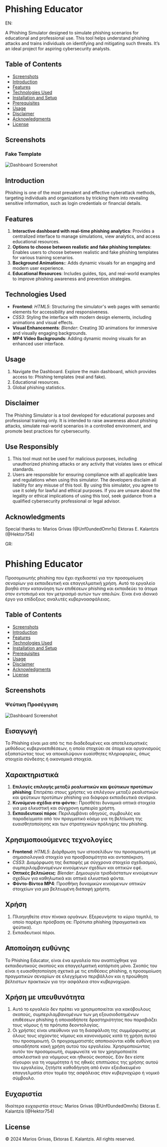 # Phishing Educator
EN:

A Phishing Simulator designed to simulate phishing scenarios for educational and professional use. This tool helps understand phishing attacks and trains individuals on identifying and mitigating such threats. It’s an ideal project for aspiring cybersecurity analysts.


## Table of Contents
- [Screenshots](#screenshots)
- [Introduction](#introduction)
- [Features](#features)
- [Technologies Used](#technologies-used)
- [Installation and Setup](#installation-and-setup)
- [Prerequisites](#prerequisites)
- [Usage](#usage)
- [Disclaimer](#disclaimer)
- [Acknowledgments](#acknowledgments)
- [License](#license)

## Screenshots
### Fake Template
![Dashboard Screenshot](src/images/fake-temp.png)

## Introduction

Phishing is one of the most prevalent and effective cyberattack methods, targeting individuals and organizations by tricking them into revealing sensitive information, such as login credentials or financial details.

## Features

1. **Interactive dashboard with real-time phishing analytics**: Provides a centralized interface to manage simulations, view analytics, and access educational resources.
2. **Options to choose between realistic and fake phishing templates**: Enables users to choose between realistic and fake phishing templates for various training scenarios.
3. **Background Animations:**: Adds dynamic visuals for an engaging and modern user experience.
4. **Educational Resources**: Includes guides, tips, and real-world examples to improve phishing awareness and prevention strategies.

## Technologies Used

- **Frontend**: *HTML5*: Structuring the simulator's web pages with semantic elements for accessibility and responsiveness.
- *CSS3*: Styling the interface with modern design elements, including animations and visual effects.
- **Visual Enhancements**: *Blender*: Creating 3D animations for immersive and visually engaging backgrounds.
- **MP4 Video Backgrounds**: Adding dynamic moving visuals for an enhanced user interface.

## Usage
1) Navigate the Dashboard. Explore the main dashboard, which provides access to:
   Phishing templates (real and fake).
2) Educational resources.
3) Global phishing statistics.

## Disclaimer

The Phishing Simulator is a tool developed for educational purposes and professional training only. It is intended to raise awareness about phishing attacks, simulate real-world scenarios in a controlled environment, and promote best practices for cybersecurity.
## Use Responsibly
1) This tool must not be used for malicious purposes, including unauthorized phishing attacks or any activity that violates laws or ethical standards.
2) Users are responsible for ensuring compliance with all applicable laws and regulations when using this simulator.
The developers disclaim all liability for any misuse of this tool. By using this simulator, you agree to use it solely for lawful and ethical purposes.
If you are unsure about the legality or ethical implications of using this tool, seek guidance from a qualified cybersecurity professional or legal advisor.

## Acknowledgments

Special thanks to:
Marios Grivas (@Unf0undedOmn1s)
Ektoras E. Kalantzis (@Hektor754)

GR:
# Phishing Educator

Προσομοιωτής phishing που έχει σχεδιαστεί για την προσομοίωση σεναρίων για εκπαιδευτική και επαγγελματική χρήση. Αυτό το εργαλείο βοηθά στην κατανόηση των επιθέσεων phishing και εκπαιδεύει τα άτομα στον εντοπισμό και τον μετριασμό αυτών των απειλών. Είναι ένα ιδανικό έργο για επίδοξους αναλυτές κυβερνοασφάλειας.


## Table of Contents
- [Screenshots](#screenshots)
- [Introduction](#introduction)
- [Features](#features)
- [Technologies Used](#technologies-used)
- [Installation and Setup](#installation-and-setup)
- [Prerequisites](#prerequisites)
- [Usage](#usage)
- [Disclaimer](#disclaimer)
- [Acknowledgments](#acknowledgments)
- [License](#license)

## Screenshots
### Ψεύτικη Προσέγγιση
![Dashboard Screenshot](src/images/fake-temp.png)

## Εισαγωγή

Το Phishing είναι μια από τις πιο διαδεδομένες και αποτελεσματικές μεθόδους κυβερνοεπιθέσεων, η οποία στοχεύει σε άτομα και οργανισμούς εξαπατώντας τους να αποκαλύψουν ευαίσθητες πληροφορίες, όπως στοιχεία σύνδεσης ή οικονομικά στοιχεία.

## Χαρακτηριστικά

1. **Επιλογές επιλογής μεταξύ ρεαλιστικών και ψεύτικων προτύπων phishing**: Επιτρέπει στους χρήστες να επιλέγουν μεταξύ ρεαλιστικών και ψεύτικων προτύπων phishing για διάφορα εκπαιδευτικά σενάρια.
2. **Κινούμενο σχέδια στο φόντο:**: Προσθέτει δυναμικά οπτικά στοιχεία για μια ελκυστική και σύγχρονη εμπειρία χρήστη.
3. **Εκπαιδευτικοί πόροι**: Περιλαμβάνει οδηγούς, συμβουλές και παραδείγματα από τον πραγματικό κόσμο για τη βελτίωση της ευαισθητοποίησης και των στρατηγικών πρόληψης του phishing.

## Χρησιμοποιούμενες τεχνολογίες

- **Frontend**: *HTML5*: Διάρθρωση των ιστοσελίδων του προσομοιωτή με σημασιολογικά στοιχεία για προσβασιμότητα και ανταπόκριση.
- *CSS3*: Διαμόρφωση της διεπαφής με σύγχρονα στοιχεία σχεδιασμού, συμπεριλαμβανομένων κινούμενων σχεδίων και οπτικών εφέ.
- **Οπτικές βελτιώσεις**: *Blender*: Δημιουργία τρισδιάστατων κινούμενων σχεδίων για καθηλωτικά και οπτικά ελκυστικά φόντα.
- **Φόντo-Bίντεο MP4**: Προσθήκη δυναμικών κινούμενων οπτικών στοιχείων για μια βελτιωμένη διεπαφή χρήστη.

## Χρήση

1) Πλοηγηθείτε στον πίνακα οργάνων. Εξερευνήστε το κύριο ταμπλό, το οποίο παρέχει πρόσβαση σε:
   Πρότυπα phishing (πραγματικά και ψεύτικα).
2) Εκπαιδευτικοί πόροι.

## Αποποίηση ευθύνης

Το Phishing Educator, είναι ένα εργαλείο που αναπτύχθηκε για εκπαιδευτικούς σκοπούς και επαγγελματική κατάρτιση μόνο. Σκοπός του είναι η ευαισθητοποίηση σχετικά με τις επιθέσεις phishing, η προσομοίωση πραγματικών σεναρίων σε ελεγχόμενο περιβάλλον και η προώθηση βέλτιστων πρακτικών για την ασφάλεια στον κυβερνοχώρο.

## Χρήση με υπευθυνότητα

1) Αυτό το εργαλείο δεν πρέπει να χρησιμοποιείται για κακόβουλους σκοπούς, συμπεριλαμβανομένων των μη εξουσιοδοτημένων επιθέσεων phishing ή οποιασδήποτε δραστηριότητας που παραβιάζει τους νόμους ή τα πρότυπα δεοντολογίας.
2) Οι χρήστες είναι υπεύθυνοι για τη διασφάλιση της συμμόρφωσης με όλους τους ισχύοντες νόμους και κανονισμούς κατά τη χρήση αυτού του προσομοιωτή.
Οι προγραμματιστές αποποιούνται κάθε ευθύνη για οποιαδήποτε κακή χρήση αυτού του εργαλείου. Χρησιμοποιώντας αυτόν τον προσομοιωτή, συμφωνείτε να τον χρησιμοποιείτε αποκλειστικά για νόμιμους και ηθικούς σκοπούς.
Εάν δεν είστε σίγουροι για τη νομιμότητα ή τις ηθικές επιπτώσεις της χρήσης αυτού του εργαλείου, ζητήστε καθοδήγηση από έναν εξειδικευμένο επαγγελματία στον τομέα της ασφάλειας στον κυβερνοχώρο ή νομικό σύμβουλο.

## Ευχαριστία

Ιδιαίτερα ευχαριστία στους:
Marios Grivas (@Unf0undedOmn1s)
Ektoras E. Kalantzis (@Hektor754)

## License
© 2024 Marios Grivas, Ektoras E. Kalantzis. All rights reserved.
